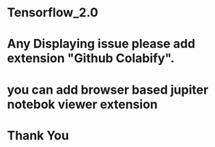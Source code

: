 #  Tensorflow_2.0

#  Any Displaying issue please add extension "Github Colabify". 

#  you can add browser based jupiter notebok viewer extension 

#  Thank You

